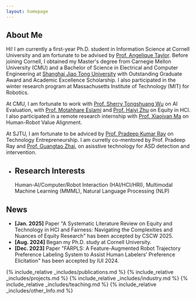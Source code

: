 ```yaml
---
layout: homepage
---
```


## About Me

Hi! I am currently a first-year Ph.D. student in Information Science at Cornell University and am fortunate to be advised by [Prof. Angelique Taylor](https://airlab.cis.cornell.edu/). Before joining Cornell, I obtained my Master's degree from Carnegie Mellon University (CMU) and a Bachelor of Science in Electrical and Computer Engineering at [Shanghai Jiao Tong University](https://en.sjtu.edu.cn/) with Outstanding Graduate Award and Academic Excellence Scholarship. I also participated in the winter research program at Massachusetts Institute of Technology (MIT) for Robotics.

At CMU, I am fortunate to work with [Prof. Sherry Tongshuang Wu](https://www.cs.cmu.edu/~sherryw/) on AI Evaluation, with [Prof. Motahhare Eslami](https://www.hcii.cmu.edu/people/motahhare-eslami) and [Prof. Haiyi Zhu](https://hcii.cmu.edu/people/haiyi-zhu) on Equity in HCI. I also participated in a remote research internship with [Prof. Xiaojvan Ma](https://www.cse.ust.hk/~mxj/) on Human-Robot Value Alignment.

At SJTU, I am fortunate to be adviced by [Prof. Pradeep Kumar Ray](https://sites.ji.sjtu.edu.cn/entrepreneurship/views/pradeep_bio.html) on Technology Entrepreneurship. I am curretly co-mentored by Prof. Pradeep Ray and [Prof. Guangtao Zhai](https://scholar.google.ca/citations?user=E6zbSYgAAAAJ&hl=en), on asisstive technology for ASD detection and intervention.


- ## Research Interests
    Human-AI/Computer/Robot Interaction (HAI/HCI/HRI), Multimodal Machine Learning (MMML), Natural Language Processing (NLP)

## News
- **[Jan. 2025]** Paper "A Systematic Literature Review on Equity and Technology in HCI and Fairness: Navigating the Complexities and Nuances of Equity Research" has been accepted by CSCW 2025.
- **[Aug. 2024]** Began my Ph.D. study at Cornell University. 
- **[Dec. 2023]** Paper "FARPLS: A Feature-Augmented Robot Trajectory Preference Labeling System to Assist Human Labelers’ Preference Elicitation" has been accepted by IUI 2024.

{% include_relative _includes/publications.md %}
{% include_relative _includes/projects.md %} 
{% include_relative _includes/industry.md %}
{% include_relative _includes/teaching.md %}
{% include_relative _includes/other_Info.md %}

